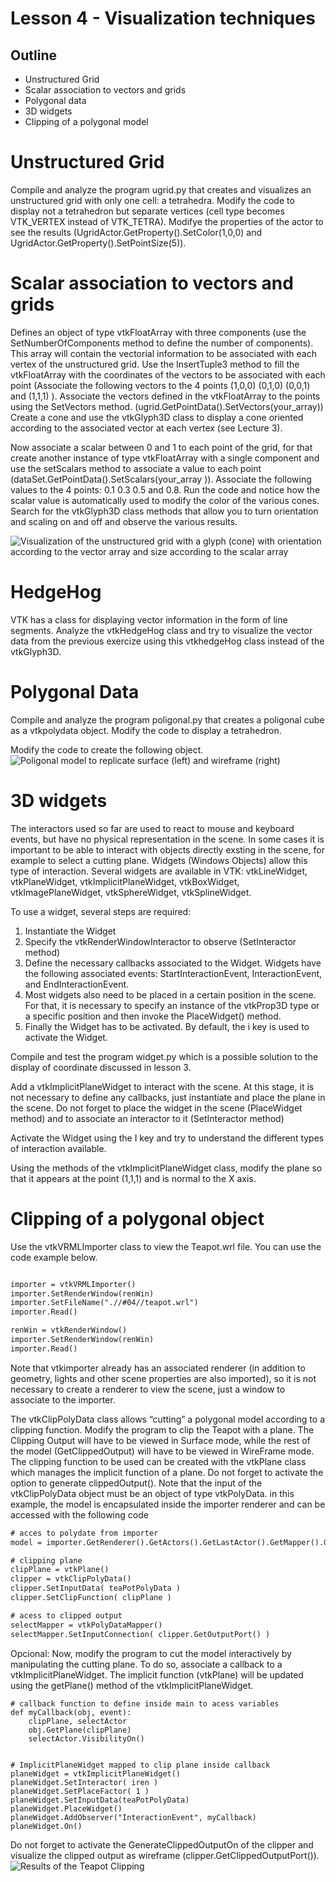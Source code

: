 # Lesson 4 - Visualization techniques

## Outline
* Unstructured Grid
* Scalar association to vectors and grids
* Polygonal data
* 3D widgets
* Clipping of a polygonal model


# Unstructured Grid
Compile and analyze the program ugrid.py that creates and visualizes an unstructured grid with only one cell: a tetrahedra. Modify the code to display not a tetrahedron but separate vertices (cell type becomes VTK_VERTEX instead of VTK_TETRA). Modifye the properties of the actor to see the results (UgridActor.GetProperty().SetColor(1,0,0) and UgridActor.GetProperty().SetPointSize(5)).


# Scalar association to vectors and grids
Defines an object of type vtkFloatArray with three components (use the SetNumberOfComponents method to define the number of components). This array will contain the vectorial information to be associated with each vertex of the unstructured grid. Use the InsertTuple3 method to fill the vtkFloatArray with the coordinates of the vectors to be associated with each point (Associate the following vectors to the 4 points (1,0,0) (0,1,0) (0,0,1) and (1,1,1) ).
Associate the vectors defined in the vtkFloatArray to the points using the SetVectors method. (ugrid.GetPointData().SetVectors(your_array))
Create a cone and use the vtkGlyph3D class to display a cone oriented according to the associated vector at each vertex (see Lecture 3).

Now associate a scalar between 0 and 1 to each point of the grid, for that create another instance of type vtkFloatArray with a single component and use the setScalars method to associate a value to each point (dataSet.GetPointData().SetScalars(your_array )). 
Associate the following values ​​to the 4 points: 0.1 0.3 0.5 and 0.8. 
Run the code and notice how the scalar value is automatically used to modify the color of the various cones.
Search for the vtkGlyph3D class methods that allow you to turn orientation and scaling on and off and observe the various results.

![Visualization of the unstructured grid with a glyph (cone) with orientation according to the vector array and size according to the scalar array](./unstructuredGrid.png)

# HedgeHog
VTK has a class for displaying vector information in the form of line segments. Analyze the vtkHedgeHog class and try to visualize the vector data from the previous exercize using this vtkhedgeHog class instead of the vtkGlyph3D.

# Polygonal Data
Compile and analyze the program poligonal.py that creates a poligonal cube as a vtkpolydata object. Modify the code to display a tetrahedron.

Modify the code to create the following object.
![Poligonal model to replicate surface (left) and wireframe (right)](./cube2tetrahedra.png)

# 3D widgets
The interactors used so far are used to react to mouse and keyboard events, but have no physical representation in the scene.
In some cases it is important to be able to interact with objects directly exsting in the scene, for example to select a cutting plane. Widgets (Windows Objects) allow this type of interaction. Several widgets are available in VTK: vtkLineWidget, vtkPlaneWidget, vtkImplicitPlaneWidget, vtkBoxWidget, vtkImagePlaneWidget, vtkSphereWidget, vtkSplineWidget.


To use a widget, several steps are required:
1. Instantiate the Widget
2. Specify the vtkRenderWindowInteractor to observe (SetInteractor method)
3. Define the necessary callbacks associated to the Widget. Widgets have the following associated events: StartInteractionEvent, InteractionEvent, and EndInteractionEvent.
4. Most widgets also need to be placed in a certain position in the scene. For that, it is necessary to specify an instance of the vtkProp3D type or a specific position and then invoke the PlaceWidget() method.
5. Finally the Widget has to be activated. By default, the i key is used to activate the Widget.

Compile and test the program widget.py which is a possible solution to the display of coordinate discussed in  lesson 3.

Add a vtkImplicitPlaneWidget to interact with the scene.
At this stage, it is not necessary to define any callbacks, just instantiate and place the plane in the scene. Do not forget to place the widget in the scene (PlaceWidget method) and to associate an interactor to it (SetInteractor method)

Activate the Widget using the I key and try to understand the different types of interaction available.

Using the methods of the vtkImplicitPlaneWidget class, modify the plane so that it appears at the point (1,1,1) and is normal to the X axis.

# Clipping of a polygonal object
Use the vtkVRMLImporter class to view the Teapot.wrl file. You can use the code example below.

``` html

importer = vtkVRMLImporter()
importer.SetRenderWindow(renWin)
importer.SetFileName(".//#04//teapot.wrl")
importer.Read()

renWin = vtkRenderWindow()
importer.SetRenderWindow(renWin)
importer.Read()
``` 

Note that vtkimporter already has an associated renderer (in addition to geometry, lights and other scene properties are also imported), so it is not necessary to create a renderer to view the scene, just a window to  associate to the importer.


The vtkClipPolyData class allows “cutting” a polygonal model according to a clipping function.
Modify the program to clip the Teapot with a plane. The Clipping Output will have to be viewed in Surface mode, while the rest of the model (GetClippedOutput) will have to be viewed in WireFrame mode. The clipping function to be used can be created with the vtkPlane class which manages the implicit function of a plane. Do not forget to activate the option to generate clippedOutput().
Note that the input of the vtkClipPolyData object must be an object of type vtkPolyData. in this example, the model is encapsulated inside the importer renderer and can be accessed with the following code

``` html
# acces to polydate from importer
model = importer.GetRenderer().GetActors().GetLastActor().GetMapper().GetInput()

# clipping plane
clipPlane = vtkPlane()
clipper = vtkClipPolyData()
clipper.SetInputData( teaPotPolyData )
clipper.SetClipFunction( clipPlane )

# acess to clipped output
selectMapper = vtkPolyDataMapper()
selectMapper.SetInputConnection( clipper.GetOutputPort() )
```

Opcional:
Now, modify the program to cut the model interactively by manipulating the cutting plane. To do so, associate a callback to a vtkImplicitPlaneWidget. The implicit function (vtkPlane) will be updated using the getPlane() method of the vtkImplicitPlaneWidget. 
```
# callback function to define inside main to acess variables
def myCallback(obj, event):
    clipPlane, selectActor
    obj.GetPlane(clipPlane)
    selectActor.VisibilityOn() 


# ImplicitPlaneWidget mapped to clip plane inside callback
planeWidget = vtkImplicitPlaneWidget()
planeWidget.SetInteractor( iren )
planeWidget.SetPlaceFactor( 1 )
planeWidget.SetInputData(teaPotPolyData)
planeWidget.PlaceWidget()
planeWidget.AddObserver("InteractionEvent", myCallback)
planeWidget.On()
```
Do not forget to activate the GenerateClippedOutputOn of the clipper and visualize the clipped output as wireframe (clipper.GetClippedOutputPort()).
![Results of the Teapot Clipping](./clippingTeapot.png)

<!--# Implicit functions and contouring
Compile and test the program implicit.py to visualize 5 contours from a quadric function defined with an implicit function.
Modify the number of contours to display 10 contours instead of 5 (to do so, it is necessary to change the parameters of the GenerateValues ​​function).
Change the sampling volume to a cube centered at the origin and dimension 4 in all directions. What do you  observe (you may see the vtkSampleFunction class documentation). Test further with a sampling volume between 0 and 2 in all directions.
Can you understand which is the defined quadric? what is its equation?

Modify the code to visualize an hyperbolic paraboloid with equation

$x^2-y^2-z=0$

Start by visualizing 5 contours between 0 and 1.2 as in the example provided. Now change the code to display only the curve corresponding to level 0 (you can use the SetValue function instead of GenerateValues).
-->